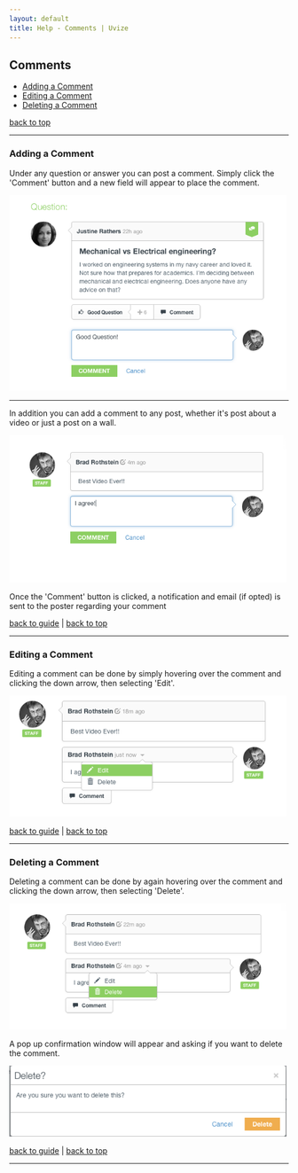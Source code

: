 ```yaml
---
layout: default
title: Help - Comments | Uvize
---
```


## <a name="top"></a>Comments

* [Adding a Comment](comments.html#adding-comment)
* [Editing a Comment](comments.html#editing-comment)
* [Deleting a Comment](comments.html#deleting-comment)

[back to top](#top)


***

### <a name="adding-comment"></a>Adding a Comment

Under any question or answer you can post a comment.  Simply click the 'Comment' button and a new field will appear to place the comment. 

<a href="gfx/uvize-comment.png">
  <img src="gfx/uvize-comment.png" alt="comment" style="width:500px;">
</a>

***

In addition you can add a comment to any post, whether it's post about a video or just a post on a wall.  

<a href="gfx/uvize-comment2.png">
  <img src="gfx/uvize-comment2.png" alt="comment2" style="width:500px;">
</a>

Once the 'Comment' button is clicked, a notification and email (if opted) is sent to the poster regarding your comment

[back to guide](community-guide.html) | [back to top](#top)

***


### <a name="editing-comment"></a>Editing a Comment

Editing a comment can be done by simply hovering over the comment and clicking the down arrow, then selecting 'Edit'.

<a href="gfx/uvize-comment-edit.png">
  <img src="gfx/uvize-comment-edit.png" alt="comment edit" style="width:500px;">
</a>

[back to guide](community-guide.html) | [back to top](#top)

***

### <a name="deleting-comment"></a>Deleting a Comment

Deleting a comment can be done by again hovering over the comment and clicking the down arrow, then selecting 'Delete'.

<a href="gfx/uvize-comment-delete.png">
  <img src="gfx/uvize-comment-delete.png" alt="comment delete" style="width:500px;">
</a>

A pop up confirmation window will appear and asking if you want to delete the comment.

<a href="gfx/uvize-comment-delete-confirm.png">
  <img src="gfx/uvize-comment-delete-confirm.png" alt="comment delete confirm" style="width:500px;">
</a>

[back to guide](community-guide.html) | [back to top](#top)

***